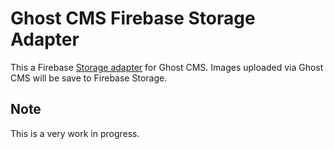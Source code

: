 # Ghost CMS Firebase Storage Adapter

This a Firebase [Storage adapter](https://ghost.org/docs/concepts/storage-adapters/) for Ghost CMS. Images uploaded via Ghost CMS
will be save to Firebase Storage.

## Note

This is a very work in progress.
